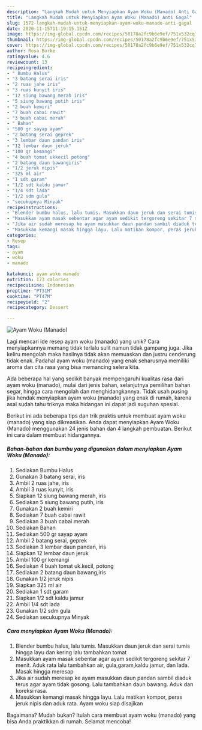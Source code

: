 ```yaml
---
description: "Langkah Mudah untuk Menyiapkan Ayam Woku (Manado) Anti Gagal"
title: "Langkah Mudah untuk Menyiapkan Ayam Woku (Manado) Anti Gagal"
slug: 1572-langkah-mudah-untuk-menyiapkan-ayam-woku-manado-anti-gagal
date: 2020-11-15T11:19:15.151Z
image: https://img-global.cpcdn.com/recipes/50178a2fc9b6e9ef/751x532cq70/ayam-woku-manado-foto-resep-utama.jpg
thumbnail: https://img-global.cpcdn.com/recipes/50178a2fc9b6e9ef/751x532cq70/ayam-woku-manado-foto-resep-utama.jpg
cover: https://img-global.cpcdn.com/recipes/50178a2fc9b6e9ef/751x532cq70/ayam-woku-manado-foto-resep-utama.jpg
author: Rosa Burke
ratingvalue: 4.6
reviewcount: 13
recipeingredient:
- " Bumbu Halus"
- "3 batang serai iris"
- "2 ruas jahe iris"
- "3 ruas kunyit iris"
- "12 siung bawang merah iris"
- "5 siung bawang putih iris"
- "2 buah kemiri"
- "7 buah cabai rawit"
- "3 buah cabai merah"
- " Bahan"
- "500 gr sayap ayam"
- "2 batang serai geprek"
- "3 lembar daun pandan iris"
- "12 lembar daun jeruk"
- "100 gr kemangi"
- "4 buah tomat ukkecil potong"
- "2 batang daun bawangiris"
- "1/2 jeruk nipis"
- "325 ml air"
- "1 sdt garam"
- "1/2 sdt kaldu jamur"
- "1/4 sdt lada"
- "1/2 sdm gula"
- "secukupnya Minyak"
recipeinstructions:
- "Blender bumbu halus, lalu tumis. Masukkan daun jeruk dan serai tumis hingga layu dan kering lalu tambahkan tomat"
- "Masukkan ayam masak sebentar agar ayam sedikit tergoreng sekitar 7 menit. Aduk rata lalu tambahkan air, gula,garam,kaldu jamur, dan lada. Masak hingga meresap"
- "Jika air sudah meresap ke ayam masukkan daun pandan sambil diaduk terus agar ayam tidak gosong. Lalu tambahkan daun bawang. Aduk dan koreksi rasa."
- "Masukkan kemangi masak hingga layu. Lalu matikan kompor, peras jeruk nipis dan aduk rata. Ayam woku siap disajikan"
categories:
- Resep
tags:
- ayam
- woku
- manado

katakunci: ayam woku manado 
nutrition: 173 calories
recipecuisine: Indonesian
preptime: "PT31M"
cooktime: "PT47M"
recipeyield: "2"
recipecategory: Dessert

---
```



![Ayam Woku (Manado)](https://img-global.cpcdn.com/recipes/50178a2fc9b6e9ef/751x532cq70/ayam-woku-manado-foto-resep-utama.jpg)

Lagi mencari ide resep ayam woku (manado) yang unik? Cara menyiapkannya memang tidak terlalu sulit namun tidak gampang juga. Jika keliru mengolah maka hasilnya tidak akan memuaskan dan justru cenderung tidak enak. Padahal ayam woku (manado) yang enak seharusnya memiliki aroma dan cita rasa yang bisa memancing selera kita.

Ada beberapa hal yang sedikit banyak mempengaruhi kualitas rasa dari ayam woku (manado), mulai dari jenis bahan, selanjutnya pemilihan bahan segar, hingga cara mengolah dan menghidangkannya. Tidak usah pusing jika hendak menyiapkan ayam woku (manado) yang enak di rumah, karena asal sudah tahu triknya maka hidangan ini dapat jadi suguhan spesial.




Berikut ini ada beberapa tips dan trik praktis untuk membuat ayam woku (manado) yang siap dikreasikan. Anda dapat menyiapkan Ayam Woku (Manado) menggunakan 24 jenis bahan dan 4 langkah pembuatan. Berikut ini cara dalam membuat hidangannya.

<!--inarticleads1-->

##### Bahan-bahan dan bumbu yang digunakan dalam menyiapkan Ayam Woku (Manado):

1. Sediakan  Bumbu Halus
1. Gunakan 3 batang serai, iris
1. Ambil 2 ruas jahe, iris
1. Ambil 3 ruas kunyit, iris
1. Siapkan 12 siung bawang merah, iris
1. Sediakan 5 siung bawang putih, iris
1. Gunakan 2 buah kemiri
1. Sediakan 7 buah cabai rawit
1. Sediakan 3 buah cabai merah
1. Sediakan  Bahan
1. Sediakan 500 gr sayap ayam
1. Ambil 2 batang serai, geprek
1. Sediakan 3 lembar daun pandan, iris
1. Siapkan 12 lembar daun jeruk
1. Ambil 100 gr kemangi
1. Sediakan 4 buah tomat uk.kecil, potong
1. Sediakan 2 batang daun bawang,iris
1. Gunakan 1/2 jeruk nipis
1. Siapkan 325 ml air
1. Sediakan 1 sdt garam
1. Siapkan 1/2 sdt kaldu jamur
1. Ambil 1/4 sdt lada
1. Gunakan 1/2 sdm gula
1. Sediakan secukupnya Minyak




<!--inarticleads2-->

##### Cara menyiapkan Ayam Woku (Manado):

1. Blender bumbu halus, lalu tumis. Masukkan daun jeruk dan serai tumis hingga layu dan kering lalu tambahkan tomat
1. Masukkan ayam masak sebentar agar ayam sedikit tergoreng sekitar 7 menit. Aduk rata lalu tambahkan air, gula,garam,kaldu jamur, dan lada. Masak hingga meresap
1. Jika air sudah meresap ke ayam masukkan daun pandan sambil diaduk terus agar ayam tidak gosong. Lalu tambahkan daun bawang. Aduk dan koreksi rasa.
1. Masukkan kemangi masak hingga layu. Lalu matikan kompor, peras jeruk nipis dan aduk rata. Ayam woku siap disajikan




Bagaimana? Mudah bukan? Itulah cara membuat ayam woku (manado) yang bisa Anda praktikkan di rumah. Selamat mencoba!
